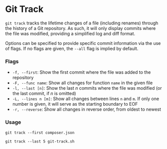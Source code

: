 # Git Track

`git track` tracks the lifetime changes of a file (including renames) through the history of a Git repository. As such, it will only display commits where the file was modified, providing a simplified log and diff format.

Options can be specified to provide specific commit information via the use of flags. If no flags are given, the `--all` flag is implied by default.

### Flags

+ `-f, --first`: Show the first commit where the file was added to the repository
+ `-F, --func name`: Show all changes for function `name` in the given file
+ `-l, --last [n]`: Show the last _n_ commits where the file was modified (or the last commit, if _n_ is omitted)
+ `-L, --lines n [m]`: Show all changes between lines `n` and `m`. If only one number is given, it will serve as the starting boundary to EOF
+ `-r, --reverse`: Show all changes in reverse order, from oldest to newest

### Usage

```
git track --first composer.json
```

```
git track --last 5 git-track.sh
```
